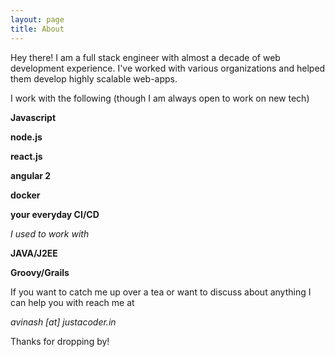 ```yaml
---
layout: page
title: About
---
```


<p class="message">
  Hey there! I am a full stack engineer with almost a decade of web development experience.
  I've worked with various organizations and helped them develop highly scalable web-apps.
</p>

I work with the following (though I am always open to work on new tech)

**Javascript**

**node.js**

**react.js**

**angular 2**

**docker**

**your everyday CI/CD**


*I used to work with*

**JAVA/J2EE**

**Groovy/Grails**

If you want to catch me up over a tea or want to discuss about anything I can help you with reach me at 

*avinash [at] justacoder.in*


Thanks for dropping by!
